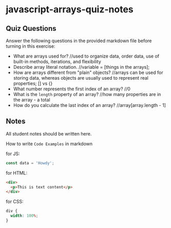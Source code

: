 # javascript-arrays-quiz-notes

## Quiz Questions

Answer the following questions in the provided markdown file before turning in this exercise:

- What are arrays used for?
  //used to organize data, order data, use of built-in methods, iterations, and flexibility
- Describe array literal notation.
  //variable = [things in the arrays];
- How are arrays different from "plain" objects?
  //arrays can be used for storing data, whereas objects are usually used to represent real properties; [] vs {}
- What number represents the first index of an array?
  //0
- What is the `length` property of an array?
  //how many properties are in the array - a total
- How do you calculate the last index of an array?
  //array[array.length - 1]

## Notes

All student notes should be written here.

How to write `Code Examples` in markdown

for JS:

```javascript
const data = 'Howdy';
```

for HTML:

```html
<div>
  <p>This is text content</p>
</div>
```

for CSS:

```css
div {
  width: 100%;
}
```
